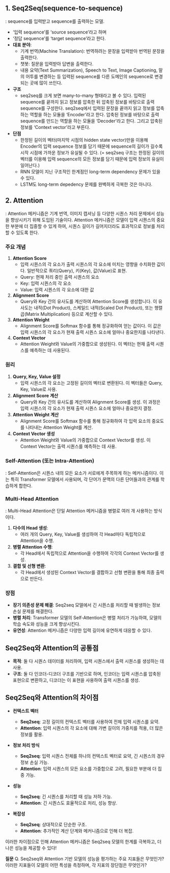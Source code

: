 ## 1. Seq2Seq(sequence-to-sequence)

: sequence를 입력받고 sequence를 출력하는 모델.

- ‘입력 sequence’를 ‘source sequence’라고 하며
- ‘정답 sequence’를 ‘target sequence’라고 한다.
- **대표 분야**:
    - 기계 번역(Machine Translation): 번역하려는 문장을 입력받아 번역된 문장을 출력한다.
    - 챗봇: 질문을 입력받아 답변을 출력한다.
    - 내용 요약(Text Summarization), Speech to Text, Image Captioning, 말의 어투를 변경하는 등 입력된 sequence를 다른 도메인의 sequence로 변경되는 곳에 많이 쓰인다.
- **구조**
    - seq2seq를 크게 보면 many-to-many 형태라고 볼 수 있다. 입력된 sequence를 끝까지 읽고 정보를 압축한 뒤 압축된 정보를 바탕으로 출력 sequence를 구성한다. seq2seq에서 입력된 문장을 끝까지 읽고 정보를 압축하는 역할을 하는 모듈을 ‘Encoder’라고 한다. 압축된 정보를 바탕으로 출력 sequence를 만드는 역할을 하는 모듈을 ‘Decoder’라고 한다. 그리고 압축된 정보를 ‘Context vector’라고 부른다.
- **단점**
    - 한정된 길이의 벡터(마지막 시점의 hidden state vector)만을 이용해 Encoder의 입력 sequence 정보를 담기 때문에 sequence의 길이가 길수록 시작 시점에 가까운 정보가 유실될 수 있다. (= seq2seq 구조는 한정된 길이의 벡터를 이용해 입력 sequence의 모든 정보를 담기 때문에 입력 정보의 유실이 일어난다.)
    - RNN 모델이 지닌 구조적인 한계점인 long-term dependency 문제가 있을 수 있다.
    - LSTM도 long-term depedency 문제를 완벽하게 극복한 것은 아니다.
 
      
## 2. Attention

: Attention 메커니즘은 기계 번역, 이미지 캡셔닝 등 다양한 시퀀스 처리 문제에서 성능을 향상시키기 위해 도입된 기술이다. Attention 메커니즘은 모델이 입력 시퀀스의 중요한 부분에 더 집중할 수 있게 하여, 시퀀스 길이가 길어지더라도 효과적으로 정보를 처리할 수 있도록 한다. 

### 주요 개념

1. **Attention Score**
    - 입력 시퀀스의 각 요소가 출력 시퀀스의 각 요소에 미치는 영향을 수치화한 값이다. 일반적으로 쿼리(Query), 키(Key), 값(Value)로 표현.
    - Query: 현재 처리 중인 출력 시퀀스의 요소
    - Key: 입력 시퀀스의 각 요소
    - Value: 입력 시퀀스의 각 요소에 대한 값
2. **Alignment Score**
    - Query와 Key 간의 유사도를 계산하여 Attention Score를 생성합니다. 이 유사도는 내적(Dot Product), 스케일드 내적(Scaled Dot Product), 또는 행렬 곱(Matrix Multiplication) 등으로 계산할 수 있다.
3. **Attention Weight**
    - Alignment Score를 Softmax 함수를 통해 정규화하여 얻는 값이다. 이 값은 입력 시퀀스의 각 요소가 현재 출력 시퀀스 요소에 얼마나 중요한지를 나타낸다.
4. **Context Vector**
    - Attention Weight와 Value의 가중합으로 생성된다. 이 벡터는 현재 출력 시퀀스를 예측하는 데 사용된다.

### 원리

1. **Query, Key, Value 설정**
    - 입력 시퀀스의 각 요소는 고정된 길이의 벡터로 변환된다. 이 벡터들은 Query, Key, Value로 사용.
2. **Alignment Score 계산**
    - Query와 Key 간의 유사도를 계산하여 Alignment Score를 생성. 이 과정은 입력 시퀀스의 각 요소가 현재 출력 시퀀스 요소에 얼마나 중요한지 결정.
3. **Attention Weight 계산**
    - Alignment Score를 Softmax 함수를 통해 정규화하여 각 입력 요소의 중요도를 나타내는 Attention Weight를 계산.
4. **Context Vector 생성**
    - Attention Weight와 Value의 가중합으로 Context Vector를 생성. 이 Context Vector는 출력 시퀀스를 예측하는 데 사용.

### Self-Attention (또는 Intra-Attention)

: Self-Attention은 시퀀스 내의 모든 요소가 서로에게 주목하게 하는 메커니즘이다. 이는 특히 Transformer 모델에서 사용되며, 각 단어가 문맥의 다른 단어들과의 관계를 학습하게 합한다.

### Multi-Head Attention

: Multi-Head Attention은 단일 Attention 메커니즘을 병렬로 여러 개 사용하는 방식이다. 

1. **다수의 Head 생성**:
    - 여러 개의 Query, Key, Value를 생성하여 각 Head마다 독립적으로 Attention을 수행.
2. **병렬 Attention 수행**:
    - 각 Head에서 독립적으로 Attention을 수행하여 각각의 Context Vector를 생성.
3. **결합 및 선형 변환**:
    - 각 Head에서 생성된 Context Vector를 결합하고 선형 변환을 통해 최종 출력으로 만든다.

### 장점

- **장기 의존성 문제 해결**: Seq2seq 모델에서 긴 시퀀스를 처리할 때 발생하는 정보 손실 문제를 해결한다.
- **병렬 처리**: Transformer 모델의 Self-Attention은 병렬 처리가 가능하여, 모델의 학습 속도와 성능을 크게 향상시킨다.
- **유연성**: Attention 메커니즘은 다양한 입력 길이에 유연하게 대응할 수 있다.

## Seq2Seq와 Attention의 공통점
- **목적**: 둘 다 시퀀스 데이터를 처리하여, 입력 시퀀스에서 출력 시퀀스를 생성하는 데 사용.
- **구조**: 둘 다 인코더-디코더 구조를 기반으로 하며, 인코더는 입력 시퀀스를 압축된 표현으로 변환하고, 디코더는 이 표현을 사용하여 출력 시퀀스를 생성.

## Seq2Seq와 Attention의 차이점

- **컨텍스트 벡터**
  - **Seq2seq**: 고정 길이의 컨텍스트 벡터를 사용하여 전체 입력 시퀀스를 요약.
  - **Attention**: 입력 시퀀스의 각 요소에 대해 가변 길이의 가중치를 적용, 더 많은 정보를 활용.

- **정보 처리 방식**
  - **Seq2seq**: 입력 시퀀스 전체를 하나의 컨텍스트 벡터로 요약, 긴 시퀀스의 경우 정보 손실 가능.
  - **Attention**: 입력 시퀀스의 모든 요소를 가중합으로 고려, 필요한 부분에 더 집중 가능.

- **성능**
  - **Seq2seq**: 긴 시퀀스를 처리할 때 성능 저하 가능.
  - **Attention**: 긴 시퀀스도 효율적으로 처리, 성능 향상.

- **복잡성**
  - **Seq2seq**: 상대적으로 단순한 구조.
  - **Attention**: 추가적인 계산 단계와 메커니즘으로 인해 더 복잡.

이러한 차이점으로 인해 Attention 메커니즘은 Seq2seq 모델의 한계를 극복하고, 더 나은 성능을 제공할 수 있다!

**질문** 
Q. Seq2seq와 Attention 기반 모델의 성능을 평가하는 주요 지표들은 무엇인가? 이러한 지표들이 모델의 어떤 특성을 측정하며, 각 지표의 장단점은 무엇인가?
  
